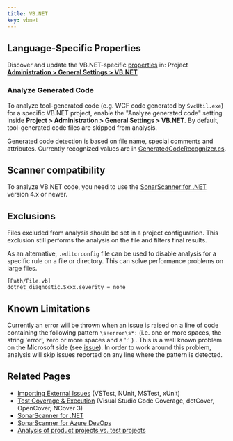 ```yaml
---
title: VB.NET
key: vbnet
---
```


<!-- static -->
<!-- update_center:vbnet -->
<!-- /static -->


## Language-Specific Properties

Discover and update the VB.NET-specific [properties](/analysis/analysis-parameters/) in: <!-- sonarcloud -->Project <!-- /sonarcloud --> **[Administration > General Settings > VB.NET](/#sonarqube-admin#/admin/settings?category=vb.net)**

### Analyze Generated Code

To analyze tool-generated code (e.g. WCF code generated by `SvcUtil.exe`) for a specific VB.NET project, enable the "Analyze generated code" setting inside **Project > Administration > General Settings > VB.NET**. By default, tool-generated code files are skipped from analysis.

Generated code detection is based on file name, special comments and attributes. Currently recognized values are in [GeneratedCodeRecognizer.cs](https://github.com/SonarSource/sonar-dotnet/blob/master/analyzers/src/SonarAnalyzer.Common/Helpers/GeneratedCodeRecognizer.cs).

## Scanner compatibility

To analyze VB.NET code, you need to use the [SonarScanner for .NET](/analysis/scan/sonarscanner-for-msbuild/) version 4.x or newer.

## Exclusions

Files excluded from analysis should be set in a project configuration. This exclusion still performs the analysis on the file and filters final results.

As an alternative, `.editorconfig` file can be used to disable analysis for a specific rule on a file or directory. This can solve performance problems on large files.

```
[Path/File.vb]
dotnet_diagnostic.Sxxx.severity = none
```

## Known Limitations

Currently an error will be thrown when an issue is raised on a line of code containing the following pattern `\s+error\s*:` (i.e. one or more spaces, the string 'error', zero or more spaces and a ':' ) . This is a well known problem on the Microsoft side (see [issue](https://github.com/dotnet/roslyn/issues/5724/)). In order to work around this problem, analysis will skip issues reported on any line where the pattern is detected.

## Related Pages
* [Importing External Issues](/analysis/external-issues/) (VSTest, NUnit, MSTest, xUnit)
* [Test Coverage & Execution](/analysis/coverage/) (Visual Studio Code Coverage, dotCover, OpenCover, NCover 3)
* [SonarScanner for .NET](/analysis/scan/sonarscanner-for-msbuild/)
* [SonarScanner for Azure DevOps](/analysis/scan/sonarscanner-for-azure-devops/)
* [Analysis of product projects vs. test projects](https://github.com/SonarSource/sonar-scanner-msbuild/wiki/Analysis-of-product-projects-vs.-test-projects)

